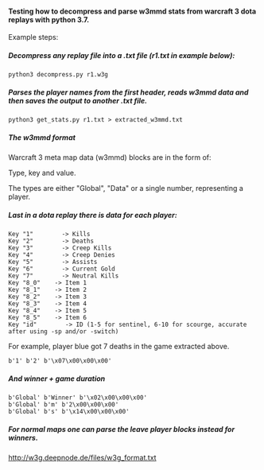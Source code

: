 
#### Testing how to decompress and parse w3mmd stats from warcraft 3 dota replays with python 3.7.

Example steps:

##### Decompress any replay file into a .txt file (r1.txt in example below):

```
python3 decompress.py r1.w3g
```

##### Parses the player names from the first header, reads w3mmd data and then saves the output to another .txt file.

```
python3 get_stats.py r1.txt > extracted_w3mmd.txt
```

##### The w3mmd format

Warcraft 3 meta map data (w3mmd) blocks are in the form of:

Type, key and value. 

The types are either "Global", "Data" or a single number, representing a player.

##### Last in a dota replay there is data for each player:
```
Key "1"        -> Kills
Key "2"        -> Deaths
Key "3"        -> Creep Kills
Key "4"        -> Creep Denies
Key "5"        -> Assists
Key "6"        -> Current Gold
Key "7"        -> Neutral Kills
Key "8_0"    -> Item 1
Key "8_1"    -> Item 2
Key "8_2"    -> Item 3
Key "8_3"    -> Item 4
Key "8_4"    -> Item 5
Key "8_5"    -> Item 6
Key "id"        -> ID (1-5 for sentinel, 6-10 for scourge, accurate after using -sp and/or -switch)
```

For example, player blue got 7 deaths in the game extracted above.

```b'1' b'2' b'\x07\x00\x00\x00'```

##### And winner + game duration
```
b'Global' b'Winner' b'\x02\x00\x00\x00'
b'Global' b'm' b'2\x00\x00\x00'
b'Global' b's' b'\x14\x00\x00\x00'
```

##### For normal maps one can parse the leave player blocks instead for winners.
http://w3g.deepnode.de/files/w3g_format.txt
